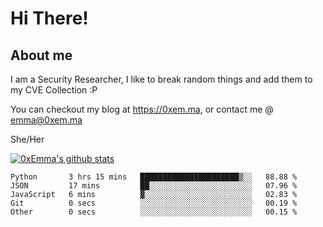 # Hi There!

## About me
I am a Security Researcher, I like to break random things and add them to my CVE Collection :P 

You can checkout my blog at https://0xem.ma, or contact me @ [emma@0xem.ma](mailto:emma@0xem.ma)

She/Her

[![0xEmma's github stats](https://github-readme-stats.vercel.app/api?username=0xEmma&count_private=true&show_icons=true&theme=dark)](https://github.com/0xEmma)
<!--START_SECTION:waka-->

```text
Python       3 hrs 15 mins   ██████████████████████▒░░   88.88 %
JSON         17 mins         ██░░░░░░░░░░░░░░░░░░░░░░░   07.96 %
JavaScript   6 mins          ▓░░░░░░░░░░░░░░░░░░░░░░░░   02.83 %
Git          0 secs          ░░░░░░░░░░░░░░░░░░░░░░░░░   00.19 %
Other        0 secs          ░░░░░░░░░░░░░░░░░░░░░░░░░   00.15 %
```

<!--END_SECTION:waka-->
